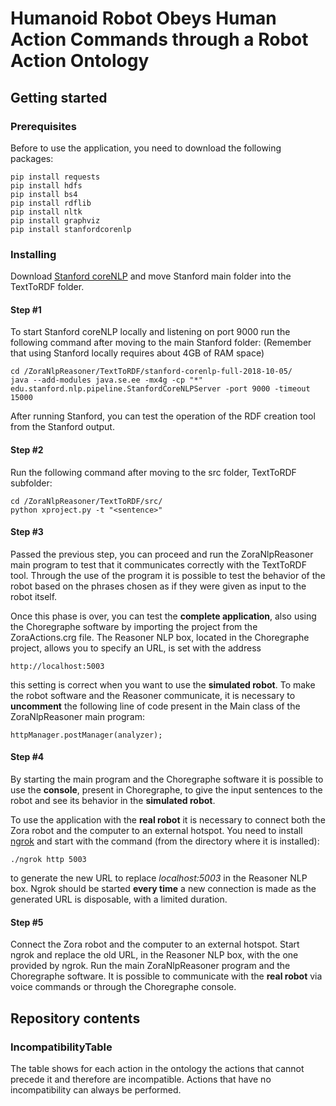 # Humanoid Robot Obeys Human Action Commands through a Robot Action Ontology

## Getting started
### Prerequisites
Before to use the application, you need to download the following packages:
```
pip install requests
pip install hdfs
pip install bs4
pip install rdflib
pip install nltk
pip install graphviz
pip install stanfordcorenlp
```
### Installing
Download [Stanford coreNLP](https://stanfordnlp.github.io/CoreNLP/) and move Stanford main folder into the TextToRDF folder.

#### Step #1
To start Stanford coreNLP locally and listening on port 9000 run the following command after moving to the main Stanford folder:
(Remember that using Stanford locally requires about 4GB of RAM space)
```
cd /ZoraNlpReasoner/TextToRDF/stanford-corenlp-full-2018-10-05/
java --add-modules java.se.ee -mx4g -cp "*" edu.stanford.nlp.pipeline.StanfordCoreNLPServer -port 9000 -timeout 15000
```
After running Stanford, you can test the operation of the RDF creation tool from the Stanford output. 

#### Step #2
Run the following command after moving to the src folder, TextToRDF subfolder:
```
cd /ZoraNlpReasoner/TextToRDF/src/
python xproject.py -t "<sentence>"
```
#### Step #3
Passed the previous step, you can proceed and run the ZoraNlpReasoner main program to test that it communicates correctly with the TextToRDF tool. Through the use of the program it is possible to test the behavior of the robot based on the phrases chosen as if they were given as input to the robot itself.

Once this phase is over, you can test the **complete application**, also using the Choregraphe software by importing the project from the ZoraActions.crg file. 
The Reasoner NLP box, located in the Choregraphe project, allows you to specify an URL, is set with the address 
```
http://localhost:5003
```
this setting is correct when you want to use the **simulated robot**. 
To make the robot software and the Reasoner communicate, it is necessary to **uncomment** the following line of code present in the Main class of the ZoraNlpReasoner main program:
```
httpManager.postManager(analyzer);
```
#### Step #4
By starting the main program and the Choregraphe software it is possible to use the **console**, present in Choregraphe, to give the input sentences to the robot and see its behavior in the **simulated robot**.

To use the application with the **real robot** it is necessary to connect both the Zora robot and the computer to an external hotspot. You need to install [ngrok](https://ngrok.com/download) and start with the command (from the directory where it is installed):
```
./ngrok http 5003
```
to generate the new URL to replace *localhost:5003* in the Reasoner NLP box. Ngrok should be started **every time** a new connection is made as the generated URL is disposable, with a limited duration.

#### Step #5
Connect the Zora robot and the computer to an external hotspot. Start ngrok and replace the old URL, in the Reasoner NLP box, with the one provided by ngrok. Run the main ZoraNlpReasoner program and the Choregraphe software. It is possible to communicate with the **real robot** via voice commands or through the Choregraphe console.


## Repository contents
### IncompatibilityTable
The table shows for each action in the ontology the actions that cannot precede it and therefore are incompatible. Actions that have no incompatibility can always be performed.

